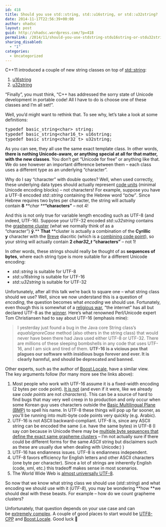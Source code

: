 ```yaml
---
id: 418
title: Should you use std::string, std::u16string, or std::u32string?
date: 2014-11-17T22:56:39+00:00
author: ohadsc
layout: post
guid: http://ohadsc.wordpress.com/?p=418
permalink: /2014/11/should-you-use-stdstring-stdu16string-or-stdu32string/
sharing_disabled:
  - "1"
categories:
  - Uncategorized
---
```

C++11 introduced a couple of new string classes on top of [std::string](http://www.cplusplus.com/reference/string/string/):

  1. [u16string](http://www.cplusplus.com/reference/string/u16string/)
  2. [u32string](http://www.cplusplus.com/reference/string/u32string/)

&#8220;Finally&#8221;, you must think, &#8220;C++ has addressed the sorry state of Unicode development in portable code! All I have to do is choose one of these classes and I&#8217;m all set!&#8221;.

Well, you&#8217;d might want to rethink that. To see why, let&#8217;s take a look at some definitions:

<pre class="brush: cpp; title: ; notranslate" title="">typedef basic_string&lt;char&gt; string;
typedef basic_string&lt;char16_t&gt; u16string;
typedef basic_string&lt;char32_t&gt; u32string;
</pre>

As you can see, they all use the same exact template class. In other words, **there is nothing Unicode-aware, or anything special at all for that matter, with the new classes**. You don&#8217;t get &#8220;Unicode for free&#8221; or anything like that. We do see however an important difference between them &#8211; each class uses a different type as an underlying &#8220;character&#8221;.

Why do I say &#8220;character&#8221; with double quotes? Well, when used correctly, these underlying data types should actually represent [code units](http://www.unicode.org/glossary/#code_unit) (minimal Unicode encoding blocks) &#8211; not characters! For example, suppose you have a UTF-8 encoded _std::string_ containing the Hebrew word &#8220;שלום&#8221;. Since Hebrew requires two bytes per character, the string will actually contain **8** _**char **_**&#8220;characters&#8221;** &#8211; not 4!

And this is not only true for variable length encoding such as UTF-8 (and indeed, UTF-16). Suppose your UTF-32 encoded _std::u32string_ contains the [grapheme cluster](http://mathias.gaunard.com/unicode/doc/html/unicode/introduction_to_unicode.html#unicode.introduction_to_unicode.grapheme_clusters) (what we normally think of as a &#8220;character&#8221;) **ў**.** **That** **cluster is actually a combination of the **Cyrillic у** character with the [Breve](http://en.wikipedia.org/wiki/Breve) diacritic (which is a [combining code point](http://mathias.gaunard.com/unicode/doc/html/unicode/introduction_to_unicode.html#unicode.introduction_to_unicode.combining_character_sequences)), so your string will actually contain **2 _char32_t_ &#8220;characters&#8221;** &#8211; not 1!

In other words, these strings should really be thought of as **sequences of bytes**, where each string type is more suitable for a different Unicode encoding:

  * _std::string_ is suitable for UTF-8
  * _std::u16string_ is suitable for UTF-16
  * _std::u32string_ is suitable for UTF-32

Unfortunately, after all this talk we&#8217;re back to square one &#8211; what string class should we use? Well, since we now understand this is a question of _encoding_, the question becomes what _encoding_ we should use. Fortunately, even though this is somewhat of a [religious war](http://programmers.stackexchange.com/questions/102205/should-utf-16-be-considered-harmful), &#8220;the internet&#8221; has all but declared UTF-8 as the [winner](http://utf8everywhere.org/). Here’s what renowned Perl/Unicode expert Tom Christiansen had to say about UTF-16 (emphasis mine):

> I yesterday just found a bug in the Java core String class’s _equalsIgnoreCase_ method (also others in the string class) that would never have been there had Java used either UTF-8 or UTF-32. There are millions of these sleeping bombshells in any code that uses UTF-16, and I am sick and tired of them. **UTF-16 is a vicious pox that plagues our software with insidious bugs forever and ever. It is clearly harmful, and should be deprecated and banned.**

Other experts, such as the author of [Boost.Locale](http://www.boost.org/doc/libs/1_51_0/libs/locale/doc/html/index.html), have a similar view. The key arguments follow (for many more see the links above):

  1. Most people who work with UTF-16 assume it is a fixed-width encoding (2 bytes per code point). [It is not](http://msdn.microsoft.com/en-us/library/windows/desktop/dd374069(v=vs.85).aspx) (and even if it were, like we already saw _code points_ are not _characters_). This can be a source of hard to find bugs that may very well creep in to production and only occur when some Korean guy uses characters outside the [Basic Multilingual Plane (BMP)](http://en.wikipedia.org/wiki/Plane_%28Unicode%29#Basic_Multilingual_Plane) to spell his name. In UTF-8 these things will pop up far sooner, as you&#8217;ll be running into multi-byte code points very quickly (e.g. Arabic).
  2. UTF-16 is not ASCII backward-compliant. UTF-8 is, since any ASCII string can be encoded the same (i.e. have the same bytes) in UTF-8 (I say _can_ because in Unicode there may be [multiple byte sequences that define the exact same grapheme clusters](http://en.wikipedia.org/wiki/Unicode_equivalence) &#8211; I&#8217;m not actually sure if there could be different forms for the same _ASCII_ string but disclaimers such as these are usually due when dealing with Unicode:) )
  3. UTF-16 has endianness issues. UTF-8 is endianness independent.
  4. UTF-8 favors efficiency for English letters and other ASCII characters (one byte per character). Since a lot of strings are inherently English (code, xml, etc.) this tradeoff makes sense in most scenarios.
  5. The World Wide Web is [almost universally UTF-8](http://en.wikipedia.org/wiki/UTF-8).

So now that we know what string class we should use (_std::string_) and what encoding we should use with it (_UTF-8_), you may be wondering **how **we should deal with these beasts. For example &#8211; how do we count grapheme clusters?

Unfortunately, that question depends on your use case and can be [extremely complex](http://gernot-katzers-spice-pages.com/var/korean_hangul_unicode.html?redirect=1). A couple of good places to start would be [UTF8-CPP](http://utfcpp.sourceforge.net/) and [Boost.Locale](http://www.boost.org/doc/libs/1_51_0/libs/locale/doc/html/index.html). Good luck 🙂